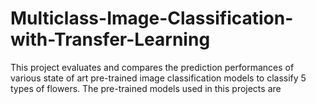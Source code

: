 # Multiclass-Image-Classification-with-Transfer-Learning
This project evaluates and compares the prediction performances of various state of art pre-trained image classification models to classify 5 types of flowers.
The pre-trained models used in this projects are 
